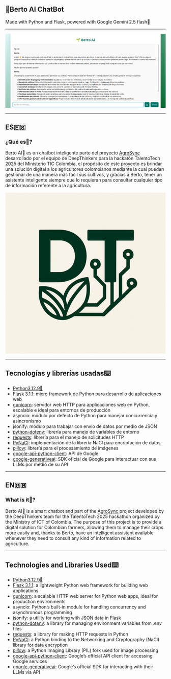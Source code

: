 ## **🌱Berto AI ChatBot**  
Made with Python and Flask, powered with Google Gemini 2.5 flash🤖  

---


![Preview](images/Berto.png)  

---

## ES🇪🇸 
### ¿Qué es🤔?  
Berto AI🌱 es un chatbot inteligente parte del proyecto [AgroSync](https://github.com/hectop4/AgroSync/) desarrollado por el equipo de DeepThinkers para la hackatón TalentoTech 2025 del Ministerio TIC Colombia, el propósito de este proyecto es brindar una solución digital a los agricultores colombianos mediante la cual puedan gestionar de una manera más fácil sus cultivos, y gracias a Berto, tener un asistente inteligente siempre que lo requieran para consultar cualquier tipo de información referente a la agricultura.  

![Preview](images/logo.png)  

---

## Tecnologías y librerías usadas⌨️  
- [Python3.12.9🐍](https://www.python.org/)
- [Flask 3.1.1](https://flask.palletsprojects.com/en/stable/): micro framework de Python para desarrollo de aplicaciones web
- [gunicorn](https://pypi.org/project/gunicorn/): servidor web HTTP para applicaciones web en Python, escalable e ideal para entornos de producción
- asyncio: módulo por defecto de Python para manejar concurrencia y asincronismo
- jsonify: módulo para trabajar con envío de datos por medio de JSON
- [python-dotenv](https://pypi.org/project/python-dotenv/): librería para manejo de variables de entorno
- [requests](https://pypi.org/project/requests/): librería para el manejo de solicitudes HTTP
- [PyNaCl](https://pypi.org/project/PyNaCl/): implementación de la librería NaCl para encriptación de datos
- [pillow](https://pypi.org/project/pillow/): librería para el procesamiento de imágenes
- [google-api-python-client](https://pypi.org/project/google-api-python-client/): API de Google
- [google-generativeai](https://pypi.org/project/google-generativeai/): SDK oficial de Google para interactuar con sus LLMs por medio de su API

---

## EN🇬🇧 
### What is it🤔?  
Berto AI🌱 is a smart chatbot and part of the [AgroSync](https://github.com/hectop4/AgroSync/) project developed by the DeepThinkers team for the TalentoTech 2025 hackathon organized by the Ministry of ICT of Colombia. The purpose of this project is to provide a digital solution for Colombian farmers, allowing them to manage their crops more easily and, thanks to Berto, have an intelligent assistant available whenever they need to consult any kind of information related to agriculture.  

---

## Technologies and Libraries Used⌨️  
- [Python3.12.9🐍](https://www.python.org/)
- [Flask 3.1.1](https://flask.palletsprojects.com/en/stable/): a lightweight Python web framework for building web applications
- [gunicorn](https://pypi.org/project/gunicorn/): a scalable HTTP web server for Python web apps, ideal for production environments
- asyncio: Python’s built-in module for handling concurrency and asynchronous programming
- jsonify: a utility for working with JSON data in Flask
- [python-dotenv](https://pypi.org/project/python-dotenv/): a library for managing environment variables from .env files
- [requests](https://pypi.org/project/requests/): a library for making HTTP requests in Python
- [PyNaCl](https://pypi.org/project/PyNaCl/): a Python binding to the Networking and Cryptography (NaCl) library for data encryption
- [pillow](https://pypi.org/project/pillow/): a Python Imaging Library (PIL) fork used for image processing
- [google-api-python-client](https://pypi.org/project/google-api-python-client/): Google’s official API client for accessing Google services
- [google-generativeai](https://pypi.org/project/google-generativeai/): Google’s official SDK for interacting with their LLMs via API
